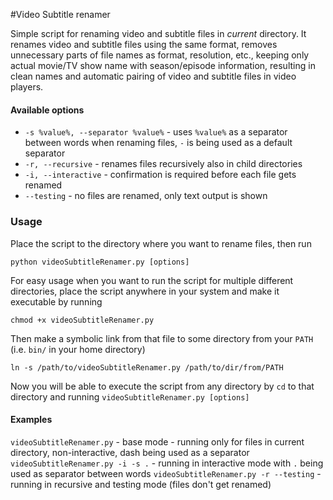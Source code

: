 #Video Subtitle renamer

Simple script for renaming video and subtitle files in _current_ directory. It renames video and subtitle files using the same format, removes unnecessary parts of file names as format, resolution, etc., keeping only actual movie/TV show name with season/episode information, resulting in clean names and automatic pairing of video and subtitle files in video players.

#### Available options

+ `-s %value%, --separator %value%` - uses `%value%` as a separator between words when renaming files, `-` is being used as a default separator
+ `-r, --recursive` - renames files recursively also in child directories
+ `-i, --interactive` - confirmation is required before each file gets renamed
+ `--testing` - no files are renamed, only text output is shown

### Usage

Place the script to the directory where you want to rename files, then run

```
python videoSubtitleRenamer.py [options]
```

For easy usage when you want to run the script for multiple different directories, place the script anywhere in your system and make it executable by running

```
chmod +x videoSubtitleRenamer.py
```

Then make a symbolic link from that file to some directory from your `PATH` (i.e. `bin/` in your home directory)

```
ln -s /path/to/videoSubtitleRenamer.py /path/to/dir/from/PATH
```

Now you will be able to execute the script from any directory by `cd` to that directory and running `videoSubtitleRenamer.py [options]`

#### Examples

`videoSubtitleRenamer.py` - base mode - running only for files in current directory, non-interactive, dash being used as a separator
`videoSubtitleRenamer.py -i -s .` - running in interactive mode with `.` being used as separator between words
`videoSubtitleRenamer.py -r --testing` - running in recursive and testing mode (files don't get renamed)